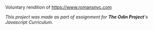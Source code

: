 Voluntary rendition of https://www.romansnyc.com

*This project was made as part of assignment for **The Odin Project**'s Javascript Curriculum.*